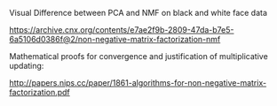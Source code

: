 Visual Difference between PCA and NMF on black and white face data

https://archive.cnx.org/contents/e7ae2f9b-2809-47da-b7e5-6a5106d0386f@2/non-negative-matrix-factorization-nmf

Mathematical proofs for convergence and justification of multiplicative updating:

http://papers.nips.cc/paper/1861-algorithms-for-non-negative-matrix-factorization.pdf

